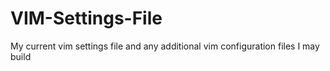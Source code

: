 # VIM-Settings-File

My current vim settings file and any additional vim configuration files I may build
